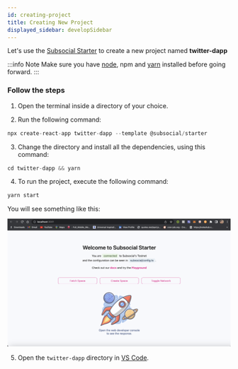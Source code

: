 ```yaml
---
id: creating-project
title: Creating New Project
displayed_sidebar: developSidebar
---
```


Let's use the [Subsocial Starter](/docs/develop/developer-quickstart) to create a new project named **twitter-dapp**

:::info Note
Make sure you have [node](https://nodejs.org), npm and [yarn](https://classic.yarnpkg.com/lang/en/docs/install/#mac-stable) installed before going forward.
:::

### Follow the steps 

1. Open the terminal inside a directory of your choice.

2. Run the following command: 
  ```ts
  npx create-react-app twitter-dapp --template @subsocial/starter
  ```
3. Change the directory and install all the dependencies, using this command:
  ```ts
  cd twitter-dapp && yarn
  ```
4. To run the project, execute the following command:
  ```ts
  yarn start
  ```
  You will see something like this: 

  ![Starter Demo](../../../../static/img/subsocial-starter.png)

5. Open the `twitter-dapp` directory in [VS Code](https://code.visualstudio.com).

